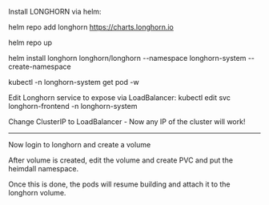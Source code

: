 Install LONGHORN via helm:

helm repo add longhorn https://charts.longhorn.io

helm repo up

helm install longhorn longhorn/longhorn --namespace longhorn-system --create-namespace

kubectl -n longhorn-system get pod -w

Edit Longhorn service to expose via LoadBalancer:
kubectl edit svc longhorn-frontend -n longhorn-system

Change ClusterIP to LoadBalancer - Now any IP of the cluster will work!

---

Now login to longhorn and create a volume

After volume is created, edit the volume and create PVC and put the heimdall namespace.

Once this is done, the pods will resume building and attach it to the longhorn volume.
